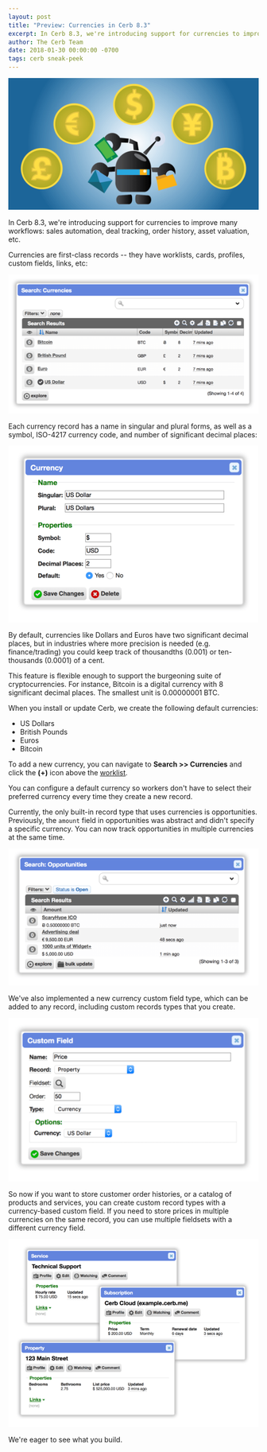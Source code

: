 ```yaml
---
layout: post
title: "Preview: Currencies in Cerb 8.3"
excerpt: In Cerb 8.3, we're introducing support for currencies to improve many sales-related workflows.
author: The Cerb Team
date: 2018-01-30 00:00:00 -0700
tags: cerb sneak-peek
---
```


<div class="cerb-screenshot">
<img src="/assets/images/blog/2018/01/30/currencies.png" class="screenshot">
</div>

In Cerb 8.3, we're introducing support for currencies to improve many workflows: sales automation, deal tracking, order history, asset valuation, etc.

Currencies are first-class records -- they have worklists, cards, profiles, custom fields, links, etc:

<div class="cerb-screenshot">
<img src="/assets/images/blog/2018/01/30/currencies-list.png" class="screenshot">
</div>

Each currency record has a name in singular and plural forms, as well as a symbol, ISO-4217 currency code, and number of significant decimal places:

<div class="cerb-screenshot">
<img src="/assets/images/blog/2018/01/30/currencies-usd-peek.png" class="screenshot">
</div>

By default, currencies like Dollars and Euros have two significant decimal places, but in industries where more precision is needed (e.g. finance/trading) you could keep track of thousandths (0.001) or ten-thousands (0.0001) of a cent.

This feature is flexible enough to support the burgeoning suite of cryptocurrencies. For instance, Bitcoin is a digital currency with 8 significant decimal places.  The smallest unit is 0.00000001 BTC.

When you install or update Cerb, we create the following default currencies:

* US Dollars
* British Pounds
* Euros
* Bitcoin

To add a new currency, you can navigate to **Search >> Currencies** and click the **(+)** icon above the [worklist](/docs/workspaces/#worklists).

You can configure a default currency so workers don't have to select their preferred currency every time they create a new record.

Currently, the only built-in record type that uses currencies is opportunities. Previously, the `amount` field in opportunities was abstract and didn't specify a specific currency. You can now track opportunities in multiple currencies at the same time.

<div class="cerb-screenshot">
<img src="/assets/images/blog/2018/01/30/currencies-opps.png" class="screenshot">
</div>

We've also implemented a new currency custom field type, which can be added to any record, including custom records types that you create.

<div class="cerb-screenshot">
<img src="/assets/images/blog/2018/01/30/currencies-custom-field.png" class="screenshot">
</div>

So now if you want to store customer order histories, or a catalog of products and services, you can create custom record types with a currency-based custom field. If you need to store prices in multiple currencies on the same record, you can use multiple fieldsets with a different currency field.

<div class="cerb-screenshot">
<img src="/assets/images/blog/2018/01/30/currencies-custom-records.png" class="screenshot">
</div>

We're eager to see what you build.